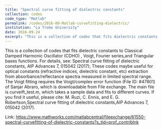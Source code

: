 ```yaml
---
title: "Spectral curve fitting of dielectric constants"
collection: codes
code_type: "Matlab"
permalink: /codes/2016-09-Matlab-curvefitting-dielectric/ 
institution: "La Trobe University"
date: 2016-09-24
excerpt: "This is a collection of codes that fits dielectric constants to Classical Damped Harmonic Oscillator (CDHO) , Voigt, Fourier series,and Triangular bases functions."
---
```

This is a collection of codes that fits dielectric constants to Classical Damped Harmonic Oscillator (CDHO) , Voigt, Fourier series,and Triangular bases functions. For details, see: Spectral curve fitting of dielectric constants, AIP Advances 7, 015042 (2017); 
These codes maybe useful for optical constants (refractive indices, dielectric constant, etc) extraction from absorbance/reflectance spectra measured in limited spectral range. 
The Voigt fitting requires the Voigt/complex error function (File ID: #47801) of Sanjar Abraro, which is downloadable from File exchange. 
The main file is curveift_test.m, which takes a sample data and fits to different curves. 
If you find it useful, please cite: M. Ruzi, C. Ennis, and E. G. Robertson,Spectral curve fitting of dielectric constants,AIP Advances 7, 015042 (2017).

Link: https://www.mathworks.com/matlabcentral/fileexchange/61550-spectral-curvefitting-of-dielectric-constants?s_tid=prof_contriblnk
